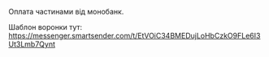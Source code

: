 Оплата частинами від монобанк.

Шаблон воронки тут: https://messenger.smartsender.com/t/EtVOiC34BMEDujLoHbCzkO9FLe6I3Ut3Lmb7Qynt
